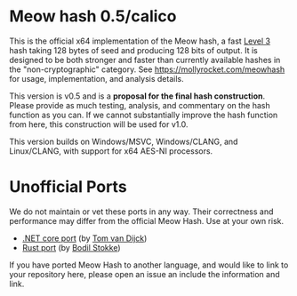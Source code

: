 # Meow hash 0.5/calico
This is the official x64 implementation of the Meow hash, a fast [Level 3](http://nohatcoder.dk/2019-05-19-1.html#level3) hash taking 128 bytes of seed and producing 128 bits of output.  It is designed to be both stronger and faster than currently available hashes in the "non-cryptographic" category.  See https://mollyrocket.com/meowhash for usage, implementation, and analysis details.

This version is v0.5 and is a **proposal for the final hash construction**.  Please provide as much testing, analysis, and commentary on the hash function as you can.  If we cannot substantially improve the hash function from here, this construction will be used for v1.0.

This version builds on Windows/MSVC, Windows/CLANG, and Linux/CLANG, with support for x64 AES-NI processors.

# Unofficial Ports
We do not maintain or vet these ports in any way.  Their correctness and performance may differ from the official Meow Hash.  Use at your own risk.

* [.NET core port](https://github.com/tvandijck/meow_hash.NET) (by [Tom van Dijck](https://github.com/tvandijck))
* [Rust port](https://github.com/bodil/meowhash-rs) (by [Bodil Stokke](https://github.com/bodil))

If you have ported Meow Hash to another language, and would like to link to your repository here, please open an issue an include the information and link.
